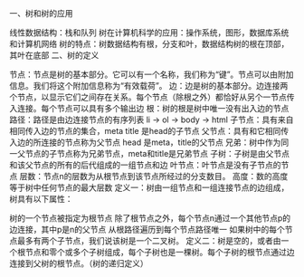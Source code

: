 一、树和树的应用

线性数据结构：栈和队列
树在计算机科学的应用：操作系统，图形，数据库系统和计算机网络
树的特点：树数据结构有根，分支和叶，数据结构树的根在顶部，其叶在底部
二、树的定义

节点：节点是树的基本部分。它可以有一个名称，我们称为“键”。节点可以由附加信息。我们将这个附加信息称为“有效载荷”。
边：边是树的基本部分。边连接两个节点，以显示它们之间存在关系。每个节点（除根之外）都恰好从另个一节点传入连接。每个节点可以具有多个输出边
根：树的根是树中唯一没有出入边的节点
路径：路径是由边连接节点的有序列表 li -> ol -> body -> html
子节点：具有来自相同传入边的节点的集合，meta title 是head的子节点
父节点：具有和它相同传入边的所连接的节点称为父节点 head 是meta，title的父节点
兄弟：树中作为同一父节点的子节点称为兄弟节点，meta和title是兄弟节点
子树：子树是由父节点和该父节点的所有的后代组成的一组节点和边
叶节点：叶节点是没有子节点的节点
层数：节点n的层数为从根节点到该节点所经过的分支数目。
高度：数的高度等于树中任何节点的最大层数
定义一：树由一组节点和一组连接节点的边组成，树具有以下属性：

树的一个节点被指定为根节点
除了根节点之外，每个节点n通过一个其他节点p的边连接，其中p是n的父节点
从根路径遍历到每个节点路径唯一
如果树中的每个节点最多有两个子节点，我们说该树是一个二叉树。
定义二：树是空的，或者由一个根节点和零个或多个子树组成，每个子树也是一棵树。每个子树的根节点通过边连接到父树的根节点。（树的递归定义）